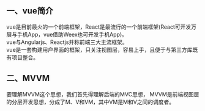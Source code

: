 ## 一、vue简介
vue是目前最火的一个前端框架，React是最流行的一个前端框架(React可开发万展与手机App，vue借助Weex也可开发手机App)。  
vue与Angularjs、Reactjs并称前端三大主流框架。  
vue是一套构建用户界面的框架，只关注视图层，容易上手，且便于与第三方库既有项目整合。  
## 二、MVVM
要理解MVVM这个思想，我们首先得理解后端的MVC思想，
MVVM是前端视图层的分层开发思想，分成了M、V和VM，其中VM是M和V之间的调度者。
